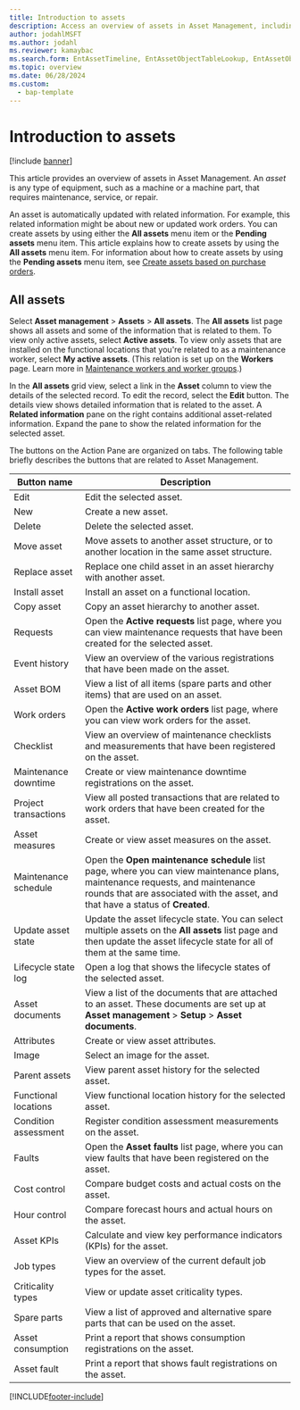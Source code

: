 ```yaml
---
title: Introduction to assets
description: Access an overview of assets in Asset Management, including a table that defines various button names and an outline on the All assets list page.
author: jodahlMSFT
ms.author: jodahl
ms.reviewer: kamaybac
ms.search.form: EntAssetTimeline, EntAssetObjectTableLookup, EntAssetObjectTableParent, EntAssetObjectOverview, EntAssetObjectImage, EntAssetObjectTable, EntAssetLifecycleStateLog, EntAssetObjectWorkOrderActive, EntAssetObjectAttribute
ms.topic: overview
ms.date: 06/28/2024
ms.custom: 
  - bap-template
---
```


# Introduction to assets

[!include [banner](../../includes/banner.md)]

This article provides an overview of assets in Asset Management. An *asset* is any type of equipment, such as a machine or a machine part, that requires maintenance, service, or repair.

An asset is automatically updated with related information. For example, this related information might be about new or updated work orders. You can create assets by using either the **All assets** menu item or the **Pending assets** menu item. This article explains how to create assets by using the **All assets** menu item. For information about how to create assets by using the **Pending assets** menu item, see [Create assets based on purchase orders](../objects/create-objects-based-on-purchase-orders.md).

## All assets

Select **Asset management** \> **Assets** \> **All assets**. The **All assets** list page shows all assets and some of the information that is related to them. To view only active assets, select **Active assets**. To view only assets that are installed on the functional locations that you're related to as a maintenance worker, select **My active assets**. (This relation is set up on the **Workers** page. Learn more in [Maintenance workers and worker groups](../setup-for-objects/workers-and-worker-groups.md).)

In the **All assets** grid view, select a link in the **Asset** column to view the details of the selected record. To edit the record, select the **Edit** button. The details view shows detailed information that is related to the asset. A **Related information** pane on the right contains additional asset-related information. Expand the pane to show the related information for the selected asset.

The buttons on the Action Pane are organized on tabs. The following table briefly describes the buttons that are related to Asset Management.

| Button name | Description |
|--|--|
| Edit | Edit the selected asset. |
| New | Create a new asset. |
| Delete | Delete the selected asset. |
| Move asset | Move assets to another asset structure, or to another location in the same asset structure. |
| Replace asset | Replace one child asset in an asset hierarchy with another asset. |
| Install asset | Install an asset on a functional location. |
| Copy asset | Copy an asset hierarchy to another asset. |
| Requests | Open the **Active requests** list page, where you can view maintenance requests that have been created for the selected asset. |
| Event history | View an overview of the various registrations that have been made on the asset. |
| Asset BOM | View a list of all items (spare parts and other items) that are used on an asset. |
| Work orders | Open the **Active work orders** list page, where you can view work orders for the asset. |
| Checklist | View an overview of maintenance checklists and measurements that have been registered on the asset. |
| Maintenance downtime | Create or view maintenance downtime registrations on the asset. |
| Project transactions | View all posted transactions that are related to work orders that have been created for the asset. |
| Asset measures | Create or view asset measures on the asset. |
| Maintenance schedule | Open the **Open maintenance schedule** list page, where you can view maintenance plans, maintenance requests, and maintenance rounds that are associated with the asset, and that have a status of **Created**. |
| Update asset state | Update the asset lifecycle state. You can select multiple assets on the **All assets** list page and then update the asset lifecycle state for all of them at the same time. |
| Lifecycle state log | Open a log that shows the lifecycle states of the selected asset. |
| Asset documents | View a list of the documents that are attached to an asset. These documents are set up at **Asset management** \> **Setup** \> **Asset documents**. |
| Attributes | Create or view asset attributes. |
| Image | Select an image for the asset. |
| Parent assets | View parent asset history for the selected asset. |
| Functional locations | View functional location history for the selected asset. |
| Condition assessment | Register condition assessment measurements on the asset. |
| Faults | Open the **Asset faults** list page,  where you can view faults that have been registered on the asset. |
| Cost control | Compare budget costs and actual costs on the asset. |
| Hour control | Compare forecast hours and actual hours on the asset. |
| Asset KPIs | Calculate and view key performance indicators (KPIs) for the asset. |
| Job types | View an overview of the current default job types for the asset. |
| Criticality types | View or update asset criticality types. |
| Spare parts | View a list of approved and alternative spare parts that can be used on the asset. |
| Asset consumption | Print a report that shows consumption registrations on the asset. |
| Asset fault | Print a report that shows fault registrations on the asset. |

[!INCLUDE[footer-include](../../../includes/footer-banner.md)]
